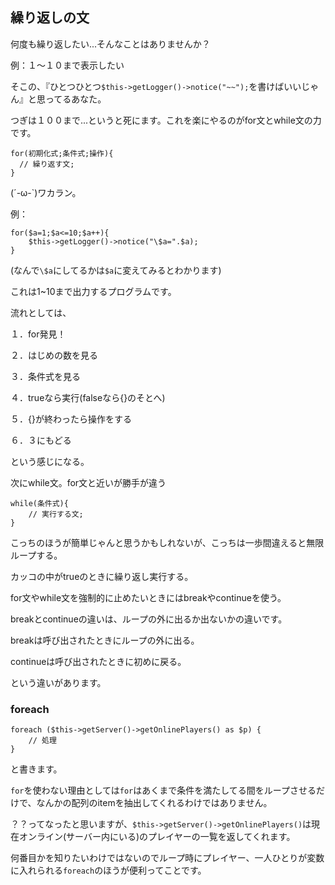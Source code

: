 ## 繰り返しの文

何度も繰り返したい...そんなことはありませんか？

例：１～１０まで表示したい

そこの、『ひとつひとつ`$this->getLogger()->notice("~~");`を書けばいいじゃん』と思ってるあなた。

つぎは１００まで...というと死にます。これを楽にやるのがfor文とwhile文の力です。

```
for(初期化式;条件式;操作){
  // 繰り返す文;
}
```

(´-ω-`)ワカラン。

例：
```
for($a=1;$a<=10;$a++){
    $this->getLogger()->notice("\$a=".$a);
}
```

(なんで`\$a`にしてるかは`$a`に変えてみるとわかります)

これは1~10まで出力するプログラムです。

流れとしては、



１．for発見！

２．はじめの数を見る

３．条件式を見る

４．trueなら実行(falseなら{}のそとへ)

５．{}が終わったら操作をする

６．３にもどる



という感じになる。



次にwhile文。for文と近いが勝手が違う

```
while(条件式){
    // 実行する文;
}
```


こっちのほうが簡単じゃんと思うかもしれないが、こっちは一歩間違えると無限ループする。

カッコの中がtrueのときに繰り返し実行する。

for文やwhile文を強制的に止めたいときにはbreakやcontinueを使う。

breakとcontinueの違いは、ループの外に出るか出ないかの違いです。

breakは呼び出されたときにループの外に出る。

continueは呼び出されたときに初めに戻る。

という違いがあります。


### foreach

```
foreach ($this->getServer()->getOnlinePlayers() as $p) {
    // 処理
}
```
と書きます。

`for`を使わない理由としては`for`はあくまで条件を満たしてる間をループさせるだけで、なんかの配列のitemを抽出してくれるわけではありません。

？？ってなったと思いますが、`$this->getServer()->getOnlinePlayers()`は現在オンライン(サーバー内にいる)のプレイヤーの一覧を返してくれます。

何番目かを知りたいわけではないのでループ時にプレイヤー、一人ひとりが変数に入れられる`foreach`のほうが便利ってことです。